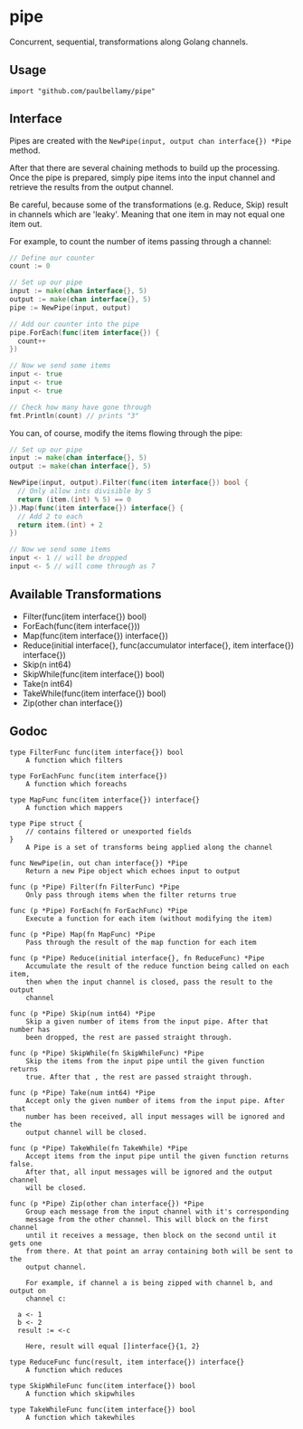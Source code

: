 # pipe

Concurrent, sequential, transformations along Golang channels.

## Usage

```
import "github.com/paulbellamy/pipe"
```

## Interface

Pipes are created with the ```NewPipe(input, output chan interface{}) *Pipe``` method.

After that there are several chaining methods to build up the processing. Once the pipe is prepared, simply pipe items into the input channel and retrieve the results from the output channel.

Be careful, because some of the transformations (e.g. Reduce, Skip) result in channels which are 'leaky'. Meaning that one item in may not equal one item out.

For example, to count the number of items passing through a channel:

```Go
// Define our counter
count := 0

// Set up our pipe
input := make(chan interface{}, 5)
output := make(chan interface{}, 5)
pipe := NewPipe(input, output)

// Add our counter into the pipe
pipe.ForEach(func(item interface{}) {
  count++
})

// Now we send some items
input <- true
input <- true
input <- true

// Check how many have gone through
fmt.Println(count) // prints "3"
```

You can, of course, modify the items flowing through the pipe:

```Go
// Set up our pipe
input := make(chan interface{}, 5)
output := make(chan interface{}, 5)

NewPipe(input, output).Filter(func(item interface{}) bool {
  // Only allow ints divisible by 5
  return (item.(int) % 5) == 0
}).Map(func(item interface{}) interface{} {
  // Add 2 to each
  return item.(int) + 2
})

// Now we send some items
input <- 1 // will be dropped
input <- 5 // will come through as 7
```

## Available Transformations

* Filter(func(item interface{}) bool)
* ForEach(func(item interface{}))
* Map(func(item interface{}) interface{})
* Reduce(initial interface{}, func(accumulator interface{}, item interface{}) interface{})
* Skip(n int64)
* SkipWhile(func(item interface{}) bool)
* Take(n int64)
* TakeWhile(func(item interface{}) bool)
* Zip(other chan interface{})

## Godoc

```
type FilterFunc func(item interface{}) bool
    A function which filters

type ForEachFunc func(item interface{})
    A function which foreachs

type MapFunc func(item interface{}) interface{}
    A function which mappers

type Pipe struct {
    // contains filtered or unexported fields
}
    A Pipe is a set of transforms being applied along the channel

func NewPipe(in, out chan interface{}) *Pipe
    Return a new Pipe object which echoes input to output

func (p *Pipe) Filter(fn FilterFunc) *Pipe
    Only pass through items when the filter returns true

func (p *Pipe) ForEach(fn ForEachFunc) *Pipe
    Execute a function for each item (without modifying the item)

func (p *Pipe) Map(fn MapFunc) *Pipe
    Pass through the result of the map function for each item

func (p *Pipe) Reduce(initial interface{}, fn ReduceFunc) *Pipe
    Accumulate the result of the reduce function being called on each item,
    then when the input channel is closed, pass the result to the output
    channel

func (p *Pipe) Skip(num int64) *Pipe
    Skip a given number of items from the input pipe. After that number has
    been dropped, the rest are passed straight through.

func (p *Pipe) SkipWhile(fn SkipWhileFunc) *Pipe
    Skip the items from the input pipe until the given function returns
    true. After that , the rest are passed straight through.

func (p *Pipe) Take(num int64) *Pipe
    Accept only the given number of items from the input pipe. After that
    number has been received, all input messages will be ignored and the
    output channel will be closed.

func (p *Pipe) TakeWhile(fn TakeWhile) *Pipe
    Accept items from the input pipe until the given function returns false.
    After that, all input messages will be ignored and the output channel
    will be closed.

func (p *Pipe) Zip(other chan interface{}) *Pipe
    Group each message from the input channel with it's corresponding
    message from the other channel. This will block on the first channel
    until it receives a message, then block on the second until it gets one
    from there. At that point an array containing both will be sent to the
    output channel.

    For example, if channel a is being zipped with channel b, and output on
    channel c:

  a <- 1
  b <- 2
  result := <-c

    Here, result will equal []interface{}{1, 2}

type ReduceFunc func(result, item interface{}) interface{}
    A function which reduces

type SkipWhileFunc func(item interface{}) bool
    A function which skipwhiles

type TakeWhileFunc func(item interface{}) bool
    A function which takewhiles
```
